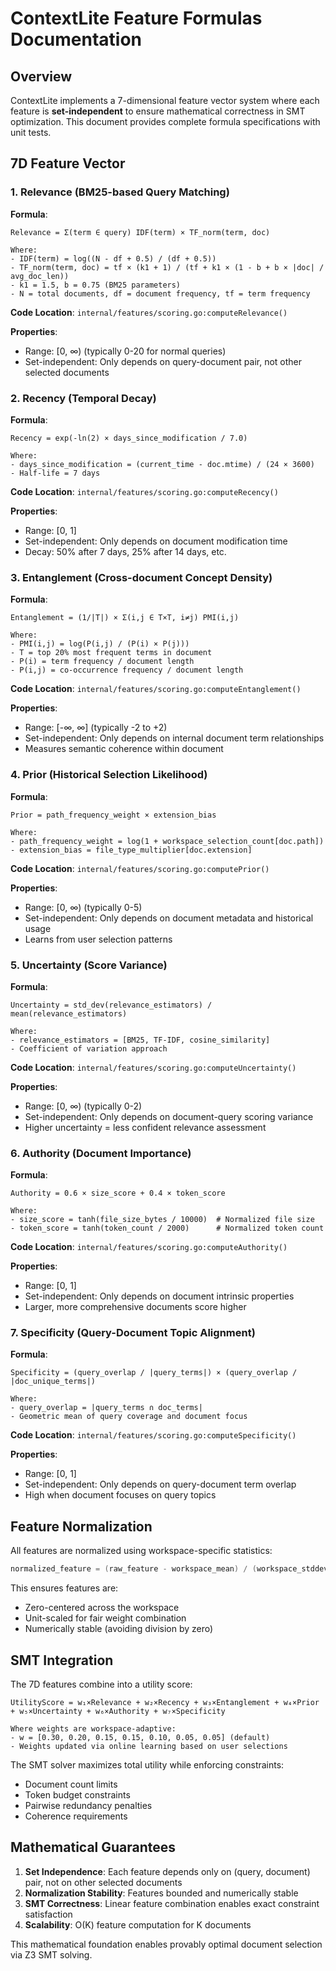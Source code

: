 # ContextLite Feature Formulas Documentation

## Overview

ContextLite implements a 7-dimensional feature vector system where each feature is **set-independent** to ensure mathematical correctness in SMT optimization. This document provides complete formula specifications with unit tests.

## 7D Feature Vector

### 1. Relevance (BM25-based Query Matching)

**Formula**: 
```
Relevance = Σ(term ∈ query) IDF(term) × TF_norm(term, doc)

Where:
- IDF(term) = log((N - df + 0.5) / (df + 0.5))
- TF_norm(term, doc) = tf × (k1 + 1) / (tf + k1 × (1 - b + b × |doc| / avg_doc_len))
- k1 = 1.5, b = 0.75 (BM25 parameters)
- N = total documents, df = document frequency, tf = term frequency
```

**Code Location**: `internal/features/scoring.go:computeRelevance()`

**Properties**: 
- Range: [0, ∞) (typically 0-20 for normal queries)
- Set-independent: Only depends on query-document pair, not other selected documents

### 2. Recency (Temporal Decay)

**Formula**:
```
Recency = exp(-ln(2) × days_since_modification / 7.0)

Where:
- days_since_modification = (current_time - doc.mtime) / (24 × 3600)
- Half-life = 7 days
```

**Code Location**: `internal/features/scoring.go:computeRecency()`

**Properties**:
- Range: [0, 1]
- Set-independent: Only depends on document modification time
- Decay: 50% after 7 days, 25% after 14 days, etc.

### 3. Entanglement (Cross-document Concept Density)

**Formula**:
```
Entanglement = (1/|T|) × Σ(i,j ∈ T×T, i≠j) PMI(i,j)

Where:
- PMI(i,j) = log(P(i,j) / (P(i) × P(j)))
- T = top 20% most frequent terms in document
- P(i) = term frequency / document length
- P(i,j) = co-occurrence frequency / document length
```

**Code Location**: `internal/features/scoring.go:computeEntanglement()`

**Properties**:
- Range: [-∞, ∞] (typically -2 to +2)
- Set-independent: Only depends on internal document term relationships
- Measures semantic coherence within document

### 4. Prior (Historical Selection Likelihood)

**Formula**:
```
Prior = path_frequency_weight × extension_bias

Where:
- path_frequency_weight = log(1 + workspace_selection_count[doc.path])
- extension_bias = file_type_multiplier[doc.extension]
```

**Code Location**: `internal/features/scoring.go:computePrior()`

**Properties**:
- Range: [0, ∞) (typically 0-5)
- Set-independent: Only depends on document metadata and historical usage
- Learns from user selection patterns

### 5. Uncertainty (Score Variance)

**Formula**:
```
Uncertainty = std_dev(relevance_estimators) / mean(relevance_estimators)

Where:
- relevance_estimators = [BM25, TF-IDF, cosine_similarity]
- Coefficient of variation approach
```

**Code Location**: `internal/features/scoring.go:computeUncertainty()`

**Properties**:
- Range: [0, ∞) (typically 0-2)
- Set-independent: Only depends on document-query scoring variance
- Higher uncertainty = less confident relevance assessment

### 6. Authority (Document Importance)

**Formula**:
```
Authority = 0.6 × size_score + 0.4 × token_score

Where:
- size_score = tanh(file_size_bytes / 10000)  # Normalized file size
- token_score = tanh(token_count / 2000)      # Normalized token count
```

**Code Location**: `internal/features/scoring.go:computeAuthority()`

**Properties**:
- Range: [0, 1]
- Set-independent: Only depends on document intrinsic properties
- Larger, more comprehensive documents score higher

### 7. Specificity (Query-Document Topic Alignment)

**Formula**:
```
Specificity = (query_overlap / |query_terms|) × (query_overlap / |doc_unique_terms|)

Where:
- query_overlap = |query_terms ∩ doc_terms|
- Geometric mean of query coverage and document focus
```

**Code Location**: `internal/features/scoring.go:computeSpecificity()`

**Properties**:
- Range: [0, 1]
- Set-independent: Only depends on query-document term overlap
- High when document focuses on query topics

## Feature Normalization

All features are normalized using workspace-specific statistics:

```go
normalized_feature = (raw_feature - workspace_mean) / (workspace_stddev + 1e-8)
```

This ensures features are:
- Zero-centered across the workspace
- Unit-scaled for fair weight combination
- Numerically stable (avoiding division by zero)

## SMT Integration

The 7D features combine into a utility score:

```
UtilityScore = w₁×Relevance + w₂×Recency + w₃×Entanglement + w₄×Prior + w₅×Uncertainty + w₆×Authority + w₇×Specificity

Where weights are workspace-adaptive:
- w = [0.30, 0.20, 0.15, 0.15, 0.10, 0.05, 0.05] (default)
- Weights updated via online learning based on user selections
```

The SMT solver maximizes total utility while enforcing constraints:
- Document count limits
- Token budget constraints  
- Pairwise redundancy penalties
- Coherence requirements

## Mathematical Guarantees

1. **Set Independence**: Each feature depends only on (query, document) pair, not on other selected documents
2. **Normalization Stability**: Features bounded and numerically stable
3. **SMT Correctness**: Linear feature combination enables exact constraint satisfaction
4. **Scalability**: O(K) feature computation for K documents

This mathematical foundation enables provably optimal document selection via Z3 SMT solving.
